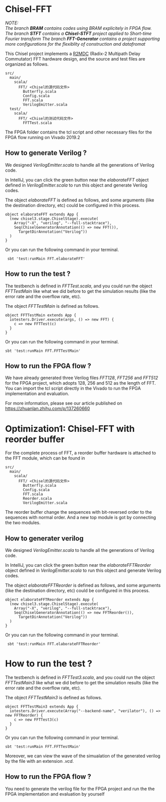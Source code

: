 # Chisel-FFT  
*NOTE:   
The branch **BRAM** contains codes using BRAM explicitely in FPGA flow.  
The branch **STFT** contains a **Chisel-STFT** project applied to Short-time Fourier transform
The branch **FFT-Generator** contains a project supporting more configurations for the flexiblity of construction and datafromat*  
  
This Chisel project implements a [R2MDC](https://ieeexplore.ieee.org/document/7421167) (Radix-2 Multipath Delay Commutator) FFT hardware design, and the source and test files are organized as follows.

```
src/
  main/
    scala/
      FFT/ <Chisel的源代码文件>
        Butterfly.scala
        Config.scala
        FFT.scala
        VerilogEmitter.scala
  test/
    scala/
      FFT/ <Chisel的测试代码文件>
        FFTTest.scala
```

The FPGA folder contains the tcl script and other necessary files for the FPGA flow running on Vivado 2019.2

## How to generate Verilog ?

We designed *VerilogEmitter.scala* to handle all the generations of Verilog code.

In IntelliJ, you can click the green button near the *elaborateFFT*  object defined in *VerilogEmitter.scala* to run this object and generate Verilog codes.

The object *elaborateFFT*  is defined as follows, and some arguments (like the destination directory, etc) could be configured in this process.

```
object elaborateFFT extends App {
  (new chisel3.stage.ChiselStage).execute(
    Array("-X", "verilog", "--full-stacktrace"),
    Seq(ChiselGeneratorAnnotation(() => new FFT()),
      TargetDirAnnotation("Verilog"))
  )
}
```

Or you can run the following command in your terminal.

```
 sbt 'test:runMain FFT.elaborateFFT'
```

## How to run the test ?

The testbench is defined in *FFTTest.scala*, and you could run the object *FFTTestMain* like what we did before to get the simulation results (like the error rate and the overflow rate, etc).

The object *FFTTestMain* is defined as follows.

```
object FFTTestMain extends App {
  iotesters.Driver.execute(args, () => new FFT) {
    c => new FFTTest(c)
  }
}
```
 
Or you can run the following command in your terminal.

```
sbt 'test:runMain FFT.FFTTestMain'
```

## How to run the FPGA flow ?

We have already generated three Verilog files *FFT128*, *FFT256* and *FFT512* for the FPGA project, which adopts 128, 256 and 512 as the length of FFT. You can import the tcl script directly in the Vivado to run the FPGA implementation and evaluation.

For more information, please see our article published on https://zhuanlan.zhihu.com/p/137260660 

# Optimization1: Chisel-FFT with reorder buffer

For the complete process of FFT, a reorder buffer hardware is attached to the FFT module, which can be found in

```
src/
  main/
    scala/
      FFT/ <Chisel的源代码文件>
        Butterfly.scala
        Config.scala
        FFT.scala
        Reorder.scala
        VerilogEmitter.scala
```

The reorder buffer change the sequences with bit-reversed order to the sequences with normal order. And a new top module is got by connecting the two modules.

## How to generater verilog

We designed *VerilogEmitter.scala* to handle all the generations of Verilog code.

In IntelliJ, you can click the green button near the *elaborateFFTReorder*  object defined in *VerilogEmitter.scala* to run this object and generate Verilog codes.

The object *elaborateFFTReorder*  is defined as follows, and some arguments (like the destination directory, etc) could be configured in this process.

```
object elaborateFFTReorder extends App {
  (new chisel3.stage.ChiselStage).execute(
    Array("-X", "verilog", "--full-stacktrace"),
    Seq(ChiselGeneratorAnnotation(() => new FFTReorder()),
      TargetDirAnnotation("Verilog"))
  )
}
```

Or you can run the following command in your terminal.

```
 sbt 'test:runMain FFT.elaborateFFTReorder'
```

# How to run the test ?

The testbench is defined in *FFTTest3.scala*, and you could run the object *FFTTestMain3* like what we did before to get the simulation results (like the error rate and the overflow rate, etc).

The object *FFTTestMain3* is defined as follows.

```
object FFTTestMain3 extends App {
  iotesters.Driver.execute(Array("--backend-name", "verilator"), () => new FFTReorder) {
    c => new FFTTest3(c)
  }
}
```
 
Or you can run the following command in your terminal.

```
sbt 'test:runMain FFT.FFTTestMain'
```

Moreover, we can view the wave of the simualation of the generated verilog by the file with an extension *.vcd*.

## How to run the FPGA flow ?

You need to generate the verilog file for the FPGA project and run the the FPGA implementation and evaluation by yourself 
